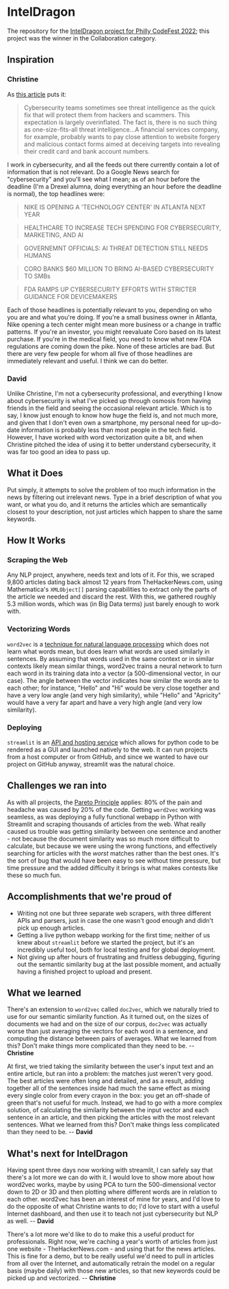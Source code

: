 # IntelDragon
The repository for the [IntelDragon project for Philly CodeFest 2022](https://devpost.com/software/inteldragon); this project was the winner in the Collaboration category.

## Inspiration
### Christine

As [this article](https://www.darkreading.com/vulnerabilities-threats/5-reasons-why-threat-intelligence-doesn-t-work) puts it:

> Cybersecurity teams sometimes see threat intelligence as the quick fix that will protect them from hackers and scammers. This expectation is largely overinflated. The fact is, there is no such thing as one-size-fits-all threat intelligence...A financial services company, for example, probably wants to pay close attention to website forgery and malicious contact forms aimed at deceiving targets into revealing their credit card and bank account numbers.

I work in cybersecurity, and all the feeds out there currently contain a lot of information that is not relevant. Do a Google News search for "cybersecurity" and you'll see what I mean; as of an hour before the deadline (I'm a Drexel alumna, doing everything an hour before the deadline is normal), the top headlines were:

> NIKE IS OPENING A 'TECHNOLOGY CENTER' IN ATLANTA NEXT YEAR

> HEALTHCARE TO INCREASE TECH SPENDING FOR CYBERSECURITY, MARKETING, AND AI

> GOVERNEMNT OFFICIALS: AI THREAT DETECTION STILL NEEDS HUMANS

> CORO BANKS $60 MILLION TO BRING AI-BASED CYBERSECURITY TO SMBs

> FDA RAMPS UP CYBERSECURITY EFFORTS WITH STRICTER GUIDANCE FOR DEVICEMAKERS

Each of those headlines is potentially relevant to you, depending on who you are and what you're doing. If you're a small business owner in Atlanta, Nike opening a tech center might mean more business or a change in traffic patterns. If you're an investor, you might reevaluate Coro based on its latest purchase. If you're in the medical field, you need to know what new FDA regulations are coming down the pike. None of these articles are bad. But there are very few people for whom all five of those headlines are immediately relevant and useful. I think we can do better.

### David

Unlike Christine, I'm not a cybersecurity professional, and everything I know about cybersecurity is what I've picked up through osmosis from having friends in the field and seeing the occasional relevant article. Which is to say, I know just enough to know how huge the field is, and not much more, and given that I don't even own a smartphone, my personal need for up-do-date information is probably less than most people in the tech field. However, I have worked with word vectorization quite a bit, and when Christine pitched the idea of using it to better understand cybersecurity, it was far too good an idea to pass up.

## What it Does

Put simply, it attempts to solve the problem of too much information in the news by filtering out irrelevant news. Type in a brief description of what you want, or what you do, and it returns the articles which are semantically closest to your description, not just articles which happen to share the same keywords.

## How It Works
### Scraping the Web

Any NLP project, anywhere, needs text and lots of it. For this, we scraped 9,800 articles dating back almost 12 years from TheHackerNews.com, using Mathematica's `XMLObject[]` parsing capabilities to extract only the parts of the article we needed and discard the rest. With this, we gathered roughly 5.3 million words, which was (in Big Data terms) just barely enough to work with.

### Vectorizing Words

`word2vec` is a [technique for natural language processing](https://en.wikipedia.org/wiki/Word2vec) which does not learn what words mean, but does learn what words are used similarly in sentences. By assuming that words used in the same context or in similar contexts likely mean similar things, word2vec trains a neural network to turn each word in its training data into a vector (a 500-dimensional vector, in our case). The angle between the vector indicates how similar the words are to each other; for instance, "Hello" and "Hi" would be very close together and have a very low angle (and very high similarity), while "Hello" and "Apricity" would have a very far apart and have a very high angle (and very low similarity).

### Deploying

`streamlit` is an [API and hosting service](https://streamlit.io/) which allows for python code to be rendered as a GUI and launched natively to the web. It can run projects from a host computer or from GitHub, and since we wanted to have our project on GitHub anyway, streamlit was the natural choice.

## Challenges we ran into

As with all projects, the [Pareto Principle](https://en.wikipedia.org/wiki/Pareto_principle) applies: 80% of the pain and headache was caused by 20% of the code. Getting `word2vec` working was seamless, as was deploying a fully functional webapp in Python with Streamlit and scraping thousands of articles from the web. What really caused us trouble was getting similarity between one sentence and another - not because the document similarity was so much more difficult to calculate, but because we were using the wrong functions, and effectively searching for articles with the _worst_ matches rather than the best ones. It's the sort of bug that would have been easy to see without time pressure, but time pressure and the added difficulty it brings is what makes contests like these so much fun.

## Accomplishments that we're proud of

- Writing not one but three separate web scrapers, with three different APIs and parsers, just in case the one wasn't good enough and didn't pick up enough articles.
- Getting a live python webapp working for the first time; neither of us knew about `streamlit` before we started the project, but it's an incredibly useful tool, both for local testing and for global deployment.
- Not giving up after hours of frustrating and fruitless debugging, figuring out the semantic similarity bug at the last possible moment, and actually having a finished project to upload and present.

## What we learned

There's an extension to `word2vec` called `doc2vec`, which we naturally tried to use for our semantic similarity function. As it turned out, on the sizes of documents we had and on the size of our corpus, `doc2vec` was actually worse than just averaging the vectors for each word in a sentence, and computing the distance between pairs of averages. What we learned from this? Don't make things more complicated than they need to be. -- **Christine**

At first, we tried taking the similarity between the user's input text and an entire article, but ran into a problem: the matches just weren't very good. The best articles were often long and detailed, and as a result, adding together all of the sentences inside had much the same effect as mixing every single color from every crayon in the box: you get an off-shade of green that's not useful for much. Instead, we had to go with a more complex solution, of calculating the similarity between the input vector and each sentence in an article, and then picking the articles with the most relevant sentences. What we learned from this? Don't make things less complicated than they need to be. -- **David**

## What's next for IntelDragon

Having spent three days now working with streamlit, I can safely say that there's a lot more we can do with it. I would love to show more about how word2vec works, maybe by using PCA to turn the 500-dimensional vector down to 2D or 3D and then plotting where different words are in relation to each other. word2vec has been an interest of mine for years, and I'd love to do the opposite of what Christine wants to do; I'd love to start with a useful Internet dashboard, and then use it to teach not just cybersecurity but NLP as well. -- **David**

There's a lot more we'd like to do to make this a useful product for professionals. Right now, we're caching a year's worth of articles from just one website - TheHackerNews.com - and using that for the news articles. This is fine for a demo, but to be really useful we'd need to pull in articles from all over the Internet, and automatically retrain the model on a regular basis (maybe daily) with those new articles, so that new keywords could be picked up and vectorized. -- **Christine**
